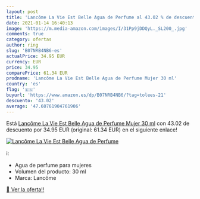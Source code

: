 ```yaml
---
layout: post
title: 'Lancôme La Vie Est Belle Agua de Perfume al 43.02 % de descuento'
date: 2021-01-14 16:40:13
image: 'https://m.media-amazon.com/images/I/31Pp9jDDQyL._SL200_.jpg'
comments: true
category: ofertas
author: ring
slug: 'B07NRB4NB6-es'
actualPrice: 34.95 EUR
currency: EUR
price: 34.95
comparePrice: 61.34 EUR
prodname: 'Lancôme La Vie Est Belle Agua de Perfume Mujer 30 ml'
country: 'es'
flag: '🇪🇸'
buyurl: 'https://www.amazon.es/dp/B07NRB4NB6/?tag=tolees-21'
descuento: '43.02'
average: '47.60761904761906'
---
```


Está [Lancôme La Vie Est Belle Agua de Perfume Mujer 30 ml](https://www.amazon.es/dp/B07NRB4NB6/?tag=tolees-21) con 43.02 de descuento por 34.95 EUR (original: 61.34 EUR) en el siguiente enlace!

[![Lancôme La Vie Est Belle Agua de Perfume](https://m.media-amazon.com/images/I/31Pp9jDDQyL._SL200_.jpg)](https://www.amazon.es/dp/B07NRB4NB6/?tag=tolees-21)

ℹ️:

- Agua de perfume para mujeres
- Volumen del producto: 30 ml
- Marca: Lancôme

[🛒 Ver la oferta!!](https://www.amazon.es/dp/B07NRB4NB6/?tag=tolees-21)
